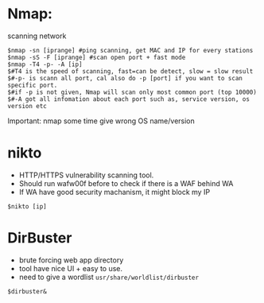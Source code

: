 # Nmap:
scanning network
```console
$nmap -sn [iprange] #ping scanning, get MAC and IP for every stations
$nmap -sS -F [iprange] #scan open port + fast mode
$nmap -T4 -p- -A [ip]
$#T4 is the speed of scanning, fast=can be detect, slow = slow result
$#-p- is scann all port, cal also do -p [port] if you want to scan specific port.
$#if -p is not given, Nmap will scan only most common port (top 10000)
$#-A got all infomation about each port such as, service version, os version etc
```
Important: nmap some time give wrong OS name/version 

# nikto
- HTTP/HTTPS vulnerability scanning tool.
- Should run wafw00f before to check if there is a WAF behind WA
- If WA have good security machanism, it might block my IP
```console
$nikto [ip]  
```
# DirBuster
- brute forcing web app directory
- tool have nice UI + easy to use.
- need to give a wordlist ```usr/share/worldlist/dirbuster```
```console
$dirbuster&
```